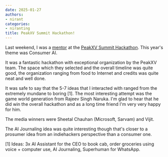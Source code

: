 ```yaml
---
date: 2025-01-27
authors:
- nirant
categories:
- niranting
title: PeakXV Summit Hackathon!
---
```


Last weekend, I was a [mentor](https://x.com/peakxvpartners/status/1879466118857035885) at the [PeakXV Summit Hackathon](https://summithack.peakxv.com/). This year's theme was Consumer AI. 

It was a fantastic hackathon with exceptional organization by the PeakXV team. The space which they selected and the overall timeline was quite good, the organization ranging from food to Internet and credits was quite neat and well done. 

It was safe to say that the 5-7 ideas that I interacted with ranged from the extremely mundane to boring [1]. The most interesting attempt was the game world generation from Rajeev Singh Naruka. I'm glad to hear that he did win the overall hackathon and as a long time friend I'm very very happy for him. 

The media winners were Sheetal Chauhan (Microsoft, Sarvam) and Vijit. 

The AI Journaling idea was quite interesting though that's closer to a prosumer idea from an indiehackers perspective than a consumer one. 

[1] Ideas: 3x AI Assistant for the CEO to book cab, order groceries using voice + computer use, AI Journaling, Superhuman for WhatsApp. 
